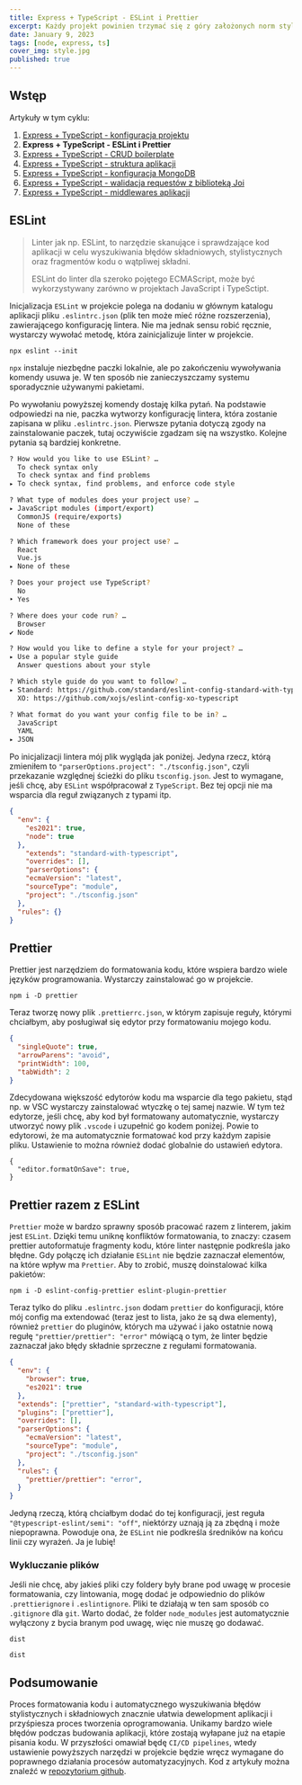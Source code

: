 ```yaml
---
title: Express + TypeScript - ESLint i Prettier
excerpt: Każdy projekt powinien trzymać się z góry założonych norm stylistycznych. Adaptacja w projekcie ESLint i Prettier pozwoli nie tylko na utrzymanie czystości kodu, ale również pomoże wyłapać część błędów.
date: January 9, 2023
tags: [node, express, ts]
cover_img: style.jpg
published: true
---
```


## Wstęp

<div class="admission">
Artykuły w tym cyklu:

1. [Express + TypeScript - konfiguracja projektu](https://amazed.dev/blog/ts-express-base-config)
2. **Express + TypeScript - ESLint i Prettier**
3. [Express + TypeScript - CRUD boilerplate](https://amazed.dev/blog/ts-express-base-crud)
4. [Express + TypeScript - struktura aplikacji](https://amazed.dev/blog/ts-express-structure)
5. [Express + TypeScript - konfiguracja MongoDB](https://amazed.dev/blog/ts-express-mongo)
6. [Express + TypeScript - walidacja requestów z biblioteką Joi](https://amazed.dev/blog/ts-express-validation)
7. [Express + TypeScript - middlewares aplikacji](https://amazed.dev/blog/ts-express-middlewares)
</div>

## ESLint

> Linter jak np. ESLint, to narzędzie skanujące i sprawdzające kod aplikacji w celu wyszukiwania błędów składniowych, stylistycznych oraz fragmentów kodu o wątpliwej składni.
>
> ESLint do linter dla szeroko pojętego ECMAScript, może być wykorzystywany zarówno w projektach JavaScript i TypeSctipt.

Inicjalizacja `ESLint` w projekcie polega na dodaniu w głównym katalogu aplikacji pliku `.eslintrc.json` (plik ten może mieć różne rozszerzenia), zawierającego konfigurację lintera. Nie ma jednak sensu robić ręcznie, wystarczy wywołać metodę, która zainicjalizuje linter w projekcie.

```bash:terminal
npx eslint --init
```

`npx` instaluje niezbędne paczki lokalnie, ale po zakończeniu wywoływania komendy usuwa je. W ten sposób nie zanieczyszczamy systemu sporadycznie używanymi pakietami.

Po wywołaniu powyższej komendy dostaję kilka pytań. Na podstawie odpowiedzi na nie, paczka wytworzy konfigurację lintera, która zostanie zapisana w pliku `.eslintrc.json`.
Pierwsze pytania dotyczą zgody na zainstalowanie paczek, tutaj oczywiście zgadzam się na wszystko. Kolejne pytania są bardziej konkretne.

```bash
? How would you like to use ESLint? …
  To check syntax only
  To check syntax and find problems
▸ To check syntax, find problems, and enforce code style

? What type of modules does your project use? …
▸ JavaScript modules (import/export)
  CommonJS (require/exports)
  None of these

? Which framework does your project use? …
  React
  Vue.js
▸ None of these

? Does your project use TypeScript?
  No
‣ Yes

? Where does your code run? …
  Browser
✔ Node

? How would you like to define a style for your project? …
▸ Use a popular style guide
  Answer questions about your style

? Which style guide do you want to follow? …
▸ Standard: https://github.com/standard/eslint-config-standard-with-typescript
  XO: https://github.com/xojs/eslint-config-xo-typescript

? What format do you want your config file to be in? …
  JavaScript
  YAML
▸ JSON
```

Po inicjalizacji lintera mój plik wygląda jak poniżej. Jedyna rzecz, którą zmieniłem to `"parserOptions.project": "./tsconfig.json"`, czyli przekazanie względnej ścieżki do pliku `tsconfig.json`. Jest to wymagane, jeśli chcę, aby `ESLint` współpracował z `TypeScript`. Bez tej opcji nie ma wsparcia dla reguł związanych z typami itp.

```json:.eslintrc.json
{
  "env": {
    "es2021": true,
    "node": true
  },
    "extends": "standard-with-typescript",
    "overrides": [],
    "parserOptions": {
    "ecmaVersion": "latest",
    "sourceType": "module",
    "project": "./tsconfig.json"
  },
  "rules": {}
}
```

## Prettier

Prettier jest narzędziem do formatowania kodu, które wspiera bardzo wiele języków programowania. Wystarczy zainstalować go w projekcie.

```bash:termional
npm i -D prettier
```

Teraz tworzę nowy plik `.prettierrc.json`, w którym zapisuje reguły, którymi chciałbym, aby posługiwał się edytor przy formatowaniu mojego kodu.

```json:.prettierrc.json
{
  "singleQuote": true,
  "arrowParens": "avoid",
  "printWidth": 100,
  "tabWidth": 2
}
```

Zdecydowana większość edytorów kodu ma wsparcie dla tego pakietu, stąd np. w VSC wystarczy zainstalować wtyczkę o tej samej nazwie. W tym też edytorze, jeśli chcę, aby kod był formatowany automatycznie, wystarczy utworzyć nowy plik `.vscode` i uzupełnić go kodem poniżej. Powie to edytorowi, że ma automatycznie formatować kod przy każdym zapisie pliku. Ustawienie to można również dodać globalnie do ustawień edytora.

```json:.vscode
{
  "editor.formatOnSave": true,
}
```

## Prettier razem z ESLint

`Prettier` może w bardzo sprawny sposób pracować razem z linterem, jakim jest `ESLint`. Dzięki temu uniknę konfliktów formatowania, to znaczy: czasem prettier autoformatuje fragmenty kodu, które linter następnie podkreśla jako błędne. Gdy połączę ich działanie `ESLint` nie będzie zaznaczał elementów, na które wpływ ma `Prettier`. Aby to zrobić, muszę doinstalować kilka pakietów:

```bash:termional
npm i -D eslint-config-prettier eslint-plugin-prettier
```

Teraz tylko do pliku `.eslintrc.json` dodam `prettier` do konfiguracji, które mój config ma extendować (teraz jest to lista, jako że są dwa elementy), również `prettier` do pluginów, których ma używać i jako ostatnie nową regułę `"prettier/prettier": "error"` mówiącą o tym, że linter będzie zaznaczał jako błędy składnie sprzeczne z regułami formatowania.

```json:.eslintrc.json
{
  "env": {
    "browser": true,
    "es2021": true
  },
  "extends": ["prettier", "standard-with-typescript"],
  "plugins": ["prettier"],
  "overrides": [],
  "parserOptions": {
    "ecmaVersion": "latest",
    "sourceType": "module",
    "project": "./tsconfig.json"
  },
  "rules": {
    "prettier/prettier": "error",
  }
}
```

Jedyną rzeczą, którą chciałbym dodać do tej konfiguracji, jest reguła `"@typescript-eslint/semi": "off"`, niektórzy uznają ją za zbędną i może niepoprawna. Powoduje ona, że `ESLint` nie podkreśla średników na końcu linii czy wyrażeń. Ja je lubię!

### Wykluczanie plików

Jeśli nie chcę, aby jakieś pliki czy foldery były brane pod uwagę w procesie formatowania, czy lintowania, mogę dodać je odpowiednio do plików `.prettierignore` i `.eslintignore`. Pliki te działają w ten sam sposób co `.gitignore` dla `git`. Warto dodać, że folder `node_modules` jest automatycznie wyłączony z bycia branym pod uwagę, więc nie muszę go dodawać.

```:.prettierignore
dist
```

```:.eslintignore
dist
```

## Podsumowanie

Proces formatowania kodu i automatycznego wyszukiwania błędów stylistycznych i składniowych znacznie ułatwia dewelopment aplikacji i przyśpiesza proces tworzenia oprogramowania. Unikamy bardzo wiele błędów podczas budowania aplikacji, które zostają wyłapane już na etapie pisania kodu. W przyszłości omawiał będę `CI/CD pipelines`, wtedy ustawienie powyższych narzędzi w projekcie będzie wręcz wymagane do poprawnego działania procesów automatyzacyjnych. Kod z artykuły można znaleźć w [repozytorium github](https://github.com/amazeddev/express-ts/tree/eslint-prettier).
